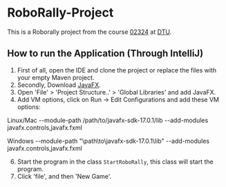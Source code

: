 # RoboRally-Project

This is a Roborally project from the course [02324](https://kurser.dtu.dk/course/02324) at [DTU](https://dtu.dk).

## How to run the Application (Through IntelliJ)
1. First of all, open the IDE and clone the project or replace the files with your empty Maven project.
2. Secondly, Download [JavaFX](https://gluonhq.com/products/javafx/).
3. Open 'File' > 'Project Structure..' > 'Global Libraries' and add JavaFX.
4. Add VM options, click on Run -> Edit Configurations and add these VM options:

Linux/Mac
--module-path /path/to/javafx-sdk-17.0.1/lib --add-modules javafx.controls,javafx.fxml

Windows
--module-path "\path\to\javafx-sdk-17.0.1\lib" --add-modules javafx.controls,javafx.fxml

6. Start the program in the class `StartRoboRally`, this class will start the program.
7. Click 'file', and then 'New Game'.
